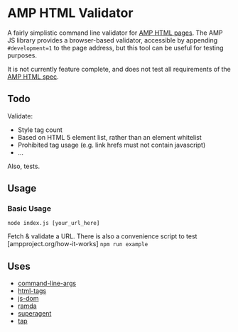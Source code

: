 # AMP HTML Validator

A fairly simplistic command line validator for [AMP HTML pages](https://github.com/ampproject/amphtml). The AMP JS library provides a browser-based validator, accessible by appending ```#development=1``` to the page address, but this tool can be useful for testing purposes.

It is not currently feature complete, and does not test all requirements of the [AMP HTML spec](https://github.com/ampproject/amphtml/blob/master/spec/amp-html-format.md).

## Todo
Validate:
* Style tag count
* Based on HTML 5 element list, rather than an element whitelist
* Prohibited tag usage (e.g. link hrefs must not contain javascript)
* ...

Also, tests.

## Usage

### Basic Usage
 ```node index.js [your_url_here]```
 
Fetch & validate a URL. There is also a convenience script to test [ampproject.org/how-it-works]
```npm run example```


## Uses
* [command-line-args](https://github.com/75lb/command-line-args)
* [html-tags](https://github.com/sindresorhus/html-tags)
* [js-dom](https://github.com/tmpvar/jsdom)
* [ramda](http://ramdajs.com/0.18.0/index.html)
* [superagent](https://github.com/visionmedia/superagent)
* [tap](https://github.com/isaacs/node-tap)

